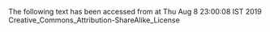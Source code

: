 The following text has been accessed from at Thu Aug 8 23:00:08 IST 2019
Creative_Commons_Attribution-ShareAlike_License
